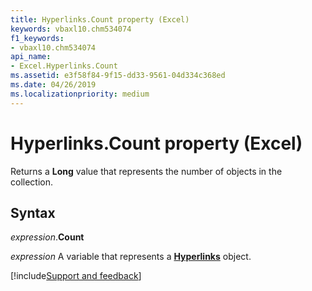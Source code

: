 ```yaml
---
title: Hyperlinks.Count property (Excel)
keywords: vbaxl10.chm534074
f1_keywords:
- vbaxl10.chm534074
api_name:
- Excel.Hyperlinks.Count
ms.assetid: e3f58f84-9f15-dd33-9561-04d334c368ed
ms.date: 04/26/2019
ms.localizationpriority: medium
---
```



# Hyperlinks.Count property (Excel)

Returns a **Long** value that represents the number of objects in the collection.


## Syntax

_expression_.**Count**

_expression_ A variable that represents a **[Hyperlinks](Excel.Hyperlinks.md)** object.




[!include[Support and feedback](~/includes/feedback-boilerplate.md)]